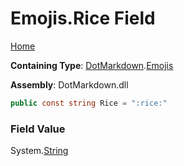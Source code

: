# Emojis\.Rice Field

[Home](../../../README.md)

**Containing Type**: [DotMarkdown](../../README.md)\.[Emojis](../README.md)

**Assembly**: DotMarkdown\.dll

```csharp
public const string Rice = ":rice:"
```

### Field Value

System\.[String](https://docs.microsoft.com/en-us/dotnet/api/system.string)